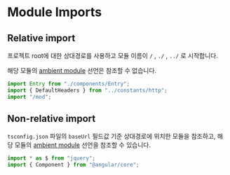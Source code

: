 # Module Imports

## Relative import

프로젝트 root에 대한 상대경로를 사용하고 모듈 이름이 `/` , `./` , `../` 로 시작합니다.

해당 모듈의 [ambient module](./ambient_modules.md) 선언은 참조할 수 없습니다.

```ts
import Entry from "./components/Entry";
import { DefaultHeaders } from "../constants/http";
import "/mod";
```

## Non-relative import

`tsconfig.json` 파일의 `baseUrl` 필드값 기준 상대경로에 위치한 모듈을 참조하고, 해당 모듈의 [ambient module](./ambient_modules.md) 선언을 참조할 수 있습니다.

```ts
import * as $ from "jquery";
import { Component } from "@angular/core";
```

